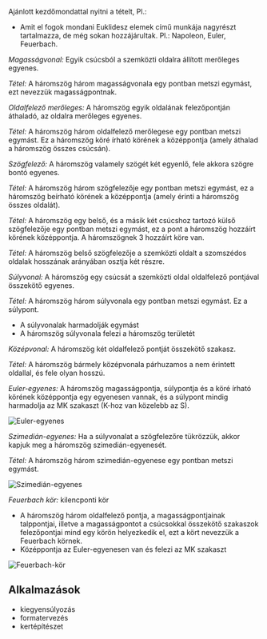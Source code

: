 Ajánlott kezdőmondattal nyitni a tételt, Pl.:

 - Amit el fogok mondani Euklidesz elemek című munkája nagyrészt tartalmazza, de még sokan hozzájárultak. Pl.: Napoleon, Euler, Feuerbach.

*Magasságvonal:* Egyik csúcsból a szemközti oldalra állított merőleges egyenes.

*Tétel:* A háromszög három magasságvonala egy pontban metszi egymást, ezt nevezzük magasságpontnak.

*Oldalfelező merőleges:* A háromszög egyik oldalának felezőpontján áthaladó, az oldalra merőleges egyenes.

*Tétel:* A háromszög három oldalfelező merőlegese egy pontban metszi egymást. Ez a háromszög köré írható körének a középpontja (amely áthalad a háromszög összes csúcsán).

*Szögfelező:* A háromszög valamely szögét két egyenlő, fele akkora szögre bontó egyenes.

*Tétel:* A háromszög három szögfelezője egy pontban metszi egymást, ez a háromszög beírható körének a középpontja (amely érinti a háromszög összes oldalát).

*Tétel:* A háromszög egy belső, és a másik két csúcshoz tartozó külső szögfelezője egy pontban metszi egymást, ez a pont a háromszög hozzáírt körének középpontja. A háromszögnek 3 hozzáírt köre van.

*Tétel:* A háromszög belső szögfelezője a szemközti oldalt a szomszédos oldalak hosszának arányában osztja két részre.

*Súlyvonal:* A háromszög egy csúcsát a szemközti oldal oldalfelező pontjával összekötő egyenes.

*Tétel:* A háromszög három súlyvonala egy pontban metszi egymást. Ez a súlypont.

 - A súlyvonalak harmadolják egymást
 - A háromszög súlyvonala felezi a háromszög területét

*Középvonal:* A háromszög két oldalfelező pontját összekötő szakasz.

*Tétel:* A háromszög bármely középvonala párhuzamos a nem érintett oldallal, és fele olyan hosszú.

*Euler-egyenes:* A háromszög magasságpontja, súlypontja és a köré írható körének középpontja egy egyenesen vannak, és a súlypont mindig harmadolja az MK szakaszt (K-hoz van közelebb az S).

![Euler-egyenes](http://i.imgur.com/NFFKfR2.png)

*Szimedián-egyenes:* Ha a súlyvonalat a szögfelezőre tükrözzük, akkor kapjuk meg a háromszög szimedián-egyenesét.

*Tétel:* A háromszög három szimedián-egyenese egy pontban metszi egymást.

![Szimedián-egyenes](http://i.imgur.com/kChTBWQ.jpg)

*Feuerbach kör:* kilencponti kör

 - A háromszög három oldalfelező pontja, a magasságpontjainak talppontjai, illetve a magasságpontot a csúcsokkal összekötő szakaszok felezőpontjai mind egy körön helyezkedik el, ezt a kört nevezzük a Feuerbach körnek.
 - Középpontja az Euler-egyenesen van és felezi az MK szakaszt

![Feuerbach-kör](http://i.imgur.com/RnLxKNM.png)

## Alkalmazások

 - kiegyensúlyozás
 - formatervezés
 - kertépítészet
